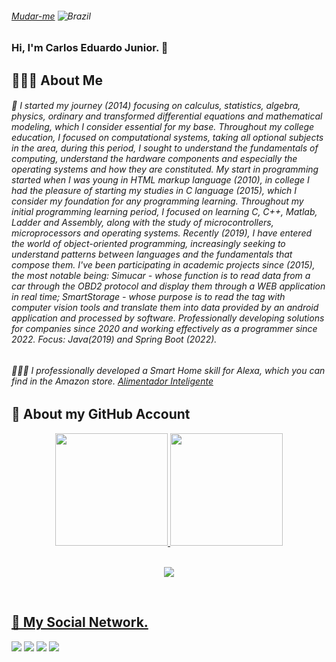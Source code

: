 

###### <a href="https://github.com/juninhocb" >Mudar-me</a>   ![Brazil](https://raw.githubusercontent.com/stevenrskelton/flag-icon/master/png/16/country-4x3/br.png "Brazil")

### Hi, I'm Carlos Eduardo Junior. 👋 

## 👨🏻‍🎓 About Me

###### 🔭 I started my journey (2014) focusing on calculus, statistics, algebra, physics, ordinary and transformed differential equations and mathematical modeling, which I consider essential for my base. Throughout my college education, I focused on computational systems, taking all optional subjects in the area, during this period, I sought to understand the fundamentals of computing, understand the hardware components and especially the operating systems and how they are constituted. My start in programming started when I was young in HTML markup language (2010), in college I had the pleasure of starting my studies in C language (2015), which I consider my foundation for any programming learning. Throughout my initial programming learning period, I focused on learning C, C++, Matlab, Ladder and Assembly, along with the study of microcontrollers, microprocessors and operating systems. Recently (2019), I have entered the world of object-oriented programming, increasingly seeking to understand patterns between languages and the fundamentals that compose them. I've been participating in academic projects since (2015), the most notable being: Simucar - whose function is to read data from a car through the OBD2 protocol and display them through a WEB application in real time; SmartStorage - whose purpose is to read the tag with computer vision tools and translate them into data provided by an android application and processed by software. Professionally developing solutions for companies since 2020 and working effectively as a programmer since 2022. Focus: Java(2019) and Spring Boot (2022).

###### 👨🏻‍🔧 I professionally developed a Smart Home skill for Alexa, which you can find in the Amazon store. <a href="https://www.amazon.com.br/Circuitec-Alimentador-Inteligente-VeryPet/dp/B0BF5XM84Y/ref=sr_1_1?__mk_pt_BR=%C3%85M%C3%85%C5%BD%C3%95%C3%91&crid=C6NLQ8QKJCCZ&keywords=verypet&qid=1663243954&s=alexa-skills&sprefix=very%2Calexa-skills%2C367&sr=1-1">Alimentador Inteligente</a>


## 📑 About my GitHub Account
<div align="center">
  <a href="https://github.com/juninhocb">
  <img height="180em" src="https://github-readme-stats.vercel.app/api?username=juninhocb&show_icons=true&theme=dracula&include_all_commits=true&count_private=true"/>
  <img height="180em" src="https://github-readme-stats.vercel.app/api/top-langs/?username=juninhocb&layout=compact&langs_count=7&theme=dracula"/>
</div>

<div align="center">
  <br>
    <p> <img alingn="center" src="https://profile-counter.glitch.me/juninhocb/count.svg" /></p>  
  </br>
</div>


## 📌 My Social Network.


<div> 
  <a href="https://instagram.com/juninhocb" target="_blank"><img src="https://img.shields.io/badge/-Instagram-%23E4405F?style=for-the-badge&logo=instagram&logoColor=white" target="_blank"></a>
 <a href="https://discord.com/users/jrr#2419" target="_blank"><img src="https://img.shields.io/badge/Discord-7289DA?style=for-the-badge&logo=discord&logoColor=white" target="_blank"></a> 
  <a href = "mailto:juninhocb2017@gmail.com"><img src="https://img.shields.io/badge/-Gmail-%23333?style=for-the-badge&logo=gmail&logoColor=white" target="_blank"></a>
  <a href="https://www.linkedin.com/in/carlos-eduardo-junior-142326120/" target="_blank"><img src="https://img.shields.io/badge/-LinkedIn-%230077B5?style=for-the-badge&logo=linkedin&logoColor=white" target="_blank"></a> 
 
 
  
 
</div>
<!--
**juninhocb/juninhocb** is a ✨ _special_ ✨ repository because its `README.md` (this file) appears on your GitHub profile.

Here are some ideas to get you started:

- 🔭 I’m currently working on ...
- 🌱 I’m currently learning ...
- 👯 I’m looking to collaborate on ...
- 🤔 I’m looking for help with ...
- 💬 Ask me about ...
- 📫 How to reach me: ...
- 😄 Pronouns: ...
- ⚡ Fun fact: ...
-->
